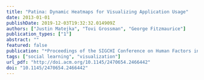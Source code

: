 ```yaml
---
title: "Patina: Dynamic Heatmaps for Visualizing Application Usage"
date: 2013-01-01
publishDate: 2019-12-03T19:32:32.014909Z
authors: ["Justin Matejka", "Tovi Grossman", "George Fitzmaurice"]
publication_types: ["1"]
abstract: ""
featured: false
publication: "*Proceedings of the SIGCHI Conference on Human Factors in Computing Systems*"
tags: ["social learning", "visualization"]
url_pdf: "http://doi.acm.org/10.1145/2470654.2466442"
doi: "10.1145/2470654.2466442"
---
```


